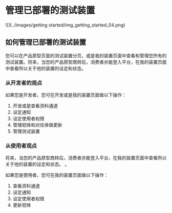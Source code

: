 # 管理已部署的测试装置

![](../images/getting started/img_getting_started_04.png)

## 如何管理已部署的测试装置

您可以在产品原型页面的测试装置分页，或是我的装置页面中查看和管理您所有的测试装置。将来，当您的产品原型商转后，消费者亦能登入平台，在我的装置页面中查看所以关于他的装置的设定和状态。

### 从开发者的观点

如果您是开发者，您可在开发或是我的装置页面做以下操作：

1.	开发或是查看资料通道
2.	设定通知
3.	设定使用者权限
4.	管理韧体和对任体做更新
5.	管理测试装置


### 从使用者观点
将来，当您的产品原型商转后，消费者亦能登入平台，在我的装置页面中查看所以关于他的装置的设定和状态。 。

如果您是使用者，您可在我的装置页面做以下操作：

1.	查看资料通道
2.	设定通知
3.	设定使用者权限
4.	更新韧体
